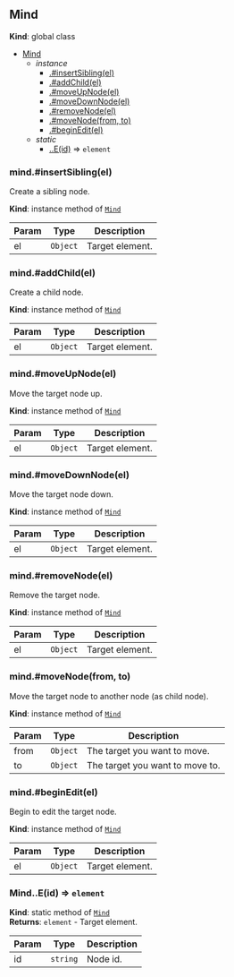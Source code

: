 <a name="Mind"></a>

## Mind

**Kind**: global class

- [Mind](#Mind)
  - _instance_
    - [.#insertSibling(el)](#Mind+insertSibling)
    - [.#addChild(el)](#Mind+addChild)
    - [.#moveUpNode(el)](#Mind+moveUpNode)
    - [.#moveDownNode(el)](#Mind+moveDownNode)
    - [.#removeNode(el)](#Mind+removeNode)
    - [.#moveNode(from, to)](#Mind+moveNode)
    - [.#beginEdit(el)](#Mind+beginEdit)
  - _static_
    - [..E(id)](#Mind.E) ⇒ <code>element</code>

<a name="Mind+insertSibling"></a>

### mind.#insertSibling(el)

Create a sibling node.

**Kind**: instance method of [<code>Mind</code>](#Mind)

| Param | Type                | Description     |
| ----- | ------------------- | --------------- |
| el    | <code>Object</code> | Target element. |

<a name="Mind+addChild"></a>

### mind.#addChild(el)

Create a child node.

**Kind**: instance method of [<code>Mind</code>](#Mind)

| Param | Type                | Description     |
| ----- | ------------------- | --------------- |
| el    | <code>Object</code> | Target element. |

<a name="Mind+moveUpNode"></a>

### mind.#moveUpNode(el)

Move the target node up.

**Kind**: instance method of [<code>Mind</code>](#Mind)

| Param | Type                | Description     |
| ----- | ------------------- | --------------- |
| el    | <code>Object</code> | Target element. |

<a name="Mind+moveDownNode"></a>

### mind.#moveDownNode(el)

Move the target node down.

**Kind**: instance method of [<code>Mind</code>](#Mind)

| Param | Type                | Description     |
| ----- | ------------------- | --------------- |
| el    | <code>Object</code> | Target element. |

<a name="Mind+removeNode"></a>

### mind.#removeNode(el)

Remove the target node.

**Kind**: instance method of [<code>Mind</code>](#Mind)

| Param | Type                | Description     |
| ----- | ------------------- | --------------- |
| el    | <code>Object</code> | Target element. |

<a name="Mind+moveNode"></a>

### mind.#moveNode(from, to)

Move the target node to another node (as child node).

**Kind**: instance method of [<code>Mind</code>](#Mind)

| Param | Type                | Description                     |
| ----- | ------------------- | ------------------------------- |
| from  | <code>Object</code> | The target you want to move.    |
| to    | <code>Object</code> | The target you want to move to. |

<a name="Mind+beginEdit"></a>

### mind.#beginEdit(el)

Begin to edit the target node.

**Kind**: instance method of [<code>Mind</code>](#Mind)

| Param | Type                | Description     |
| ----- | ------------------- | --------------- |
| el    | <code>Object</code> | Target element. |

<a name="Mind.E"></a>

### Mind..E(id) ⇒ <code>element</code>

**Kind**: static method of [<code>Mind</code>](#Mind)  
**Returns**: <code>element</code> - Target element.

| Param | Type                | Description |
| ----- | ------------------- | ----------- |
| id    | <code>string</code> | Node id.    |
